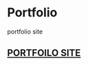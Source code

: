 # Portfolio
portfolio site

## [PORTFOILO SITE](https://k-junyyy.github.io/NAVER-LOGIN-PAGE/naver-login-page/login.html)
